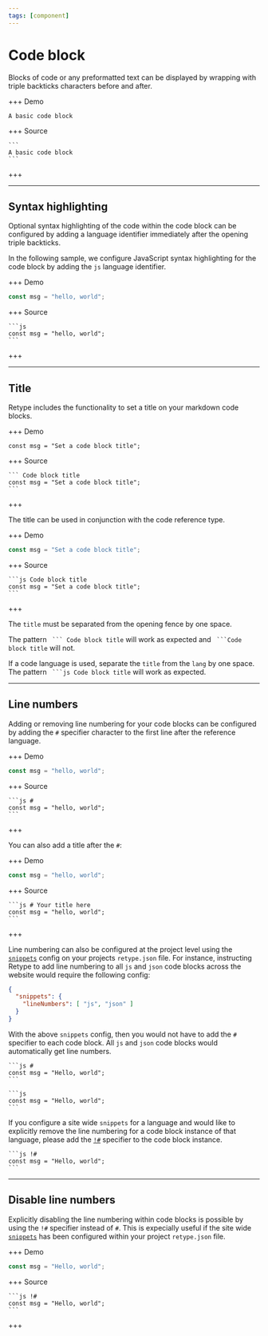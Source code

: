 ```yaml
---
tags: [component]
---
```

# Code block

Blocks of code or any preformatted text can be displayed by wrapping with triple backticks characters before and after.

+++  Demo
```
A basic code block
```
+++  Source
~~~
```
A basic code block
```
~~~
+++

---

## Syntax highlighting

Optional syntax highlighting of the code within the code block can be configured by adding a language identifier immediately after the opening triple backticks.

In the following sample, we configure JavaScript syntax highlighting for the code block by adding the `js` language identifier.

+++  Demo
```js
const msg = "hello, world";
```
+++  Source
~~~
```js
const msg = "hello, world";
```
~~~
+++

---

## Title

Retype includes the functionality to set a title on your markdown code blocks.

+++  Demo
``` Code block title
const msg = "Set a code block title";
```
+++  Source
~~~
``` Code block title
const msg = "Set a code block title";
```
~~~
+++

The title can be used in conjunction with the code reference type.

+++  Demo
```js Code block title
const msg = "Set a code block title";
```
+++  Source
~~~
```js Code block title
const msg = "Set a code block title";
```
~~~
+++

The `title` must be separated from the opening fence by one space.

The pattern `` ``` Code block title`` will work as expected and `` ```Code block title`` will not.

If a code language is used, separate the `title` from the `lang` by one space. The pattern `` ```js Code block title`` will work as expected.

---

## Line numbers

Adding or removing line numbering for your code blocks can be configured by adding the `#` specifier character to the first line after the reference language.

+++  Demo
```js #
const msg = "hello, world";
```
+++  Source
~~~
```js #
const msg = "hello, world";
```
~~~
+++

You can also add a title after the `#`:

+++  Demo
```js # Your title here
const msg = "hello, world";
```
+++  Source
~~~
```js # Your title here
const msg = "hello, world";
```
~~~
+++

Line numbering can also be configured at the project level using the [`snippets`](../configuration/project.md#snippets) config on your projects `retype.json` file. For instance, instructing Retype to add line numbering to all `js` and `json` code blocks across the website would require the following config:

```json Enable line numbering for js and json code blocks site wide
{
  "snippets": {
    "lineNumbers": [ "js", "json" ]
  }
}
```

With the above `snippets` config, then you would not have to add the `#` specifier to each code block. All `js` and `json` code blocks would automatically get line numbers.

~~~ Without `snippets` config
```js #
const msg = "Hello, world";
```
~~~

~~~ With `snippets` config
```js
const msg = "Hello, world";
```
~~~

If you configure a site wide `snippets` for a language and would like to explicitly remove the line numbering for a code block instance of that language, please add the [`!#`](#disable-line-numbers) specifier to the code block instance.

~~~ Remove line numbers if `snippets` config
```js !#
const msg = "Hello, world";
```
~~~

---

## Disable line numbers

Explicitly disabling the line numbering within code blocks is possible by using the `!#` specifier instead of `#`. This is expecially useful if the site wide [`snippets`](http://localhost:5000/configuration/project/#snippets) has been configured within your project `retype.json` file.

+++  Demo
```js !#
const msg = "Hello, world";
```
+++  Source
~~~
```js !#
const msg = "Hello, world";
```
~~~
+++
